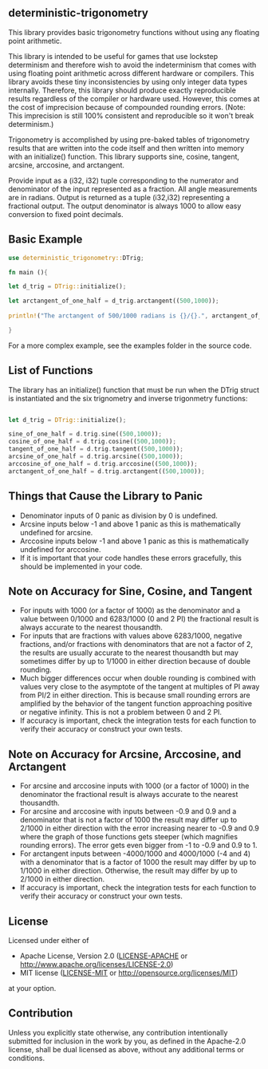 ## deterministic-trigonometry
 
This library provides basic trigonometry functions without using any floating point arithmetic.

This library is intended to be useful for games that use lockstep determinism and therefore wish to avoid the indeterminism that comes with using floating point arithmetic across different hardware or compilers. This library avoids these tiny inconsistencies by using only integer data types internally. Therefore, this library should produce exactly reproducible results regardless of the compiler or hardware used. However, this comes at the cost of imprecision because of compounded rounding errors. (Note: This imprecision is still 100% consistent and reproducible so it won't break determinism.)

Trigonometry is accomplished by using pre-baked tables of trigonometry results that are written into the code itself and then written into memory with an initialize() function. This library supports sine, cosine, tangent, arcsine, arccosine, and arctangent.

Provide input as a (i32, i32) tuple corresponding to the numerator and denominator of the input represented as a fraction. All angle measurements are in radians. Output is returned as a tuple (i32,i32) representing a fractional output. The output denominator is always 1000 to allow easy conversion to fixed point decimals.

## Basic Example

```rust
use deterministic_trigonometry::DTrig;

fn main (){

let d_trig = DTrig::initialize();

let arctangent_of_one_half = d_trig.arctangent((500,1000));
 
println!("The arctangent of 500/1000 radians is {}/{}.", arctangent_of_one_half.0, arctangent_of_one_half.1);

}
```

For a more complex example, see the examples folder in the source code.

## List of Functions

The library has an initialize() function that must be run when the DTrig struct is instantiated
and the six trignometry and inverse trigonmetry functions:

```rust

let d_trig = DTrig::initialize();

sine_of_one_half = d.trig.sine((500,1000));
cosine_of_one_half = d.trig.cosine((500,1000));
tangent_of_one_half = d.trig.tangent((500,1000));
arcsine_of_one_half = d.trig.arcsine((500,1000));
arccosine_of_one_half = d.trig.arccosine((500,1000));
arctangent_of_one_half = d.trig.arctangent((500,1000));

```


## Things that Cause the Library to Panic

 - Denominator inputs of 0 panic as division by 0 is undefined.
 - Arcsine inputs below -1 and above 1 panic as this is mathematically undefined for arcsine.
 - Arccosine inputs below -1 and above 1 panic as this is mathematically undefined for arccosine.
 - If it is important that your code handles these errors gracefully, this should be implemented in your code.

## Note on Accuracy for Sine, Cosine, and Tangent

 - For inputs with 1000 (or a factor of 1000) as the denominator and a value between 0/1000 and 6283/1000 (0 and 2 PI) the fractional result is always accurate to the nearest thousandth.
 - For inputs that are fractions with values above 6283/1000, negative fractions, and/or fractions with denominators that are not a factor of 2, the results are usually accurate to the nearest thousandth but may sometimes differ by up to 1/1000 in either direction because of double rounding.
 - Much bigger differences occur when double rounding is combined with values very close to the asymptote of the tangent at multiples of PI 
 away from PI/2 in either direction. This is because small rounding errors are amplified by the behavior of the tangent function approaching positive or negative infinity. This is not a problem between 0 and 2 PI. 
 - If accuracy is important, check the integration tests for each function to verify their accuracy or construct your own tests.

## Note on Accuracy for Arcsine, Arccosine, and Arctangent
 
 - For arcsine and arccosine inputs with 1000 (or a factor of 1000) in the denominator the fractional result is always accurate to the nearest thousandth.
 - For arcsine and arccosine with inputs between -0.9 and 0.9 and a denominator that is not a factor of 1000 the result may differ up to 2/1000 in either direction with the error increasing nearer to -0.9 and 0.9 where the graph of those functions gets steeper (which magnifies rounding errors). The error gets even bigger from -1 to -0.9 and 0.9 to 1.
 - For arctangent inputs between -4000/1000 and 4000/1000 (-4 and 4) with a denominator that is a factor of 1000 the result may differ by up to 1/1000 in either direction. Otherwise, the result may differ by up to 2/1000 in either direction. 
 - If accuracy is important, check the integration tests for each function to verify their accuracy or construct your own tests.

 ## License

Licensed under either of

 * Apache License, Version 2.0
   ([LICENSE-APACHE](LICENSE-APACHE) or http://www.apache.org/licenses/LICENSE-2.0)
 * MIT license
   ([LICENSE-MIT](LICENSE-MIT) or http://opensource.org/licenses/MIT)

at your option.

## Contribution

Unless you explicitly state otherwise, any contribution intentionally submitted
for inclusion in the work by you, as defined in the Apache-2.0 license, shall be
dual licensed as above, without any additional terms or conditions.
